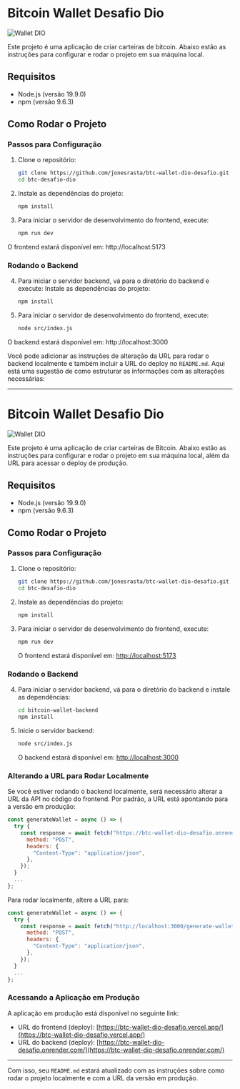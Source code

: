 # Bitcoin Wallet Desafio Dio

![Wallet DIO](https://github.com/user-attachments/assets/8d1410e4-c1a9-47e0-9ac6-8b29b5a885cb)



Este projeto é uma aplicação de criar carteiras de bitcoin. Abaixo estão as instruções para configurar e rodar o projeto em sua máquina local.

## Requisitos

- Node.js (versão 19.9.0)
- npm (versão 9.6.3)

## Como Rodar o Projeto

### Passos para Configuração

1. Clone o repositório:

   ```bash
   git clone https://github.com/jonesrasta/btc-wallet-dio-desafio.git
   cd btc-desafio-dio

2. Instale as dependências do projeto:

    ```bash
    npm install

3. Para iniciar o servidor de desenvolvimento do frontend, execute:

   ```bash
   npm run dev
   
 O frontend estará disponível em: http://localhost:5173

### Rodando o Backend

4. Para iniciar o servidor backend, vá para o diretório do backend e execute:
   Instale as dependências do projeto:
   
   ```bash
   npm install
   
6. Para iniciar o servidor de desenvolvimento do frontend, execute:
   
   ```bash
   node src/index.js

O backend estará disponível em: http://localhost:3000

Você pode adicionar as instruções de alteração da URL para rodar o backend localmente e também incluir a URL do deploy no `README.md`. Aqui está uma sugestão de como estruturar as informações com as alterações necessárias:

---

# Bitcoin Wallet Desafio Dio

![Wallet DIO](https://github.com/user-attachments/assets/8d1410e4-c1a9-47e0-9ac6-8b29b5a885cb)

Este projeto é uma aplicação de criar carteiras de Bitcoin. Abaixo estão as instruções para configurar e rodar o projeto em sua máquina local, além da URL para acessar o deploy de produção.

## Requisitos

- Node.js (versão 19.9.0)
- npm (versão 9.6.3)

## Como Rodar o Projeto

### Passos para Configuração

1. Clone o repositório:

   ```bash
   git clone https://github.com/jonesrasta/btc-wallet-dio-desafio.git
   cd btc-desafio-dio
   ```

2. Instale as dependências do projeto:

   ```bash
   npm install
   ```

3. Para iniciar o servidor de desenvolvimento do frontend, execute:

   ```bash
   npm run dev
   ```

   O frontend estará disponível em: [http://localhost:5173](http://localhost:5173)

### Rodando o Backend

4. Para iniciar o servidor backend, vá para o diretório do backend e instale as dependências:

   ```bash
   cd bitcoin-wallet-backend
   npm install
   ```

5. Inicie o servidor backend:

   ```bash
   node src/index.js
   ```

   O backend estará disponível em: [http://localhost:3000](http://localhost:3000)

### Alterando a URL para Rodar Localmente

Se você estiver rodando o backend localmente, será necessário alterar a URL da API no código do frontend. Por padrão, a URL está apontando para a versão em produção:

```javascript
const generateWallet = async () => {
  try {
    const response = await fetch("https://btc-wallet-dio-desafio.onrender.com/generate-wallet", {
      method: "POST",
      headers: {
        "Content-Type": "application/json",
      },
    });
  }
  ...
};
```

Para rodar localmente, altere a URL para:

```javascript
const generateWallet = async () => {
  try {
    const response = await fetch("http://localhost:3000/generate-wallet", {  // Altere para localhost
      method: "POST",
      headers: {
        "Content-Type": "application/json",
      },
    });
  }
  ...
};
```

### Acessando a Aplicação em Produção

A aplicação em produção está disponível no seguinte link:

- URL do frontend (deploy): [https://btc-wallet-dio-desafio.vercel.app/](https://btc-wallet-dio-desafio.vercel.app/)
- URL do backend (deploy): [https://btc-wallet-dio-desafio.onrender.com/](https://btc-wallet-dio-desafio.onrender.com/)

---

Com isso, seu `README.md` estará atualizado com as instruções sobre como rodar o projeto localmente e com a URL da versão em produção.
